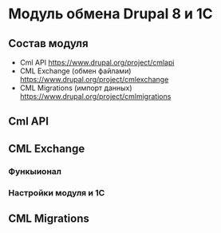 # Модуль обмена Drupal 8 и 1С

## Состав модуля
* Cml API https://www.drupal.org/project/cmlapi
* CML Exchange (обмен файлами) https://www.drupal.org/project/cmlexchange
* CML Migrations (импорт данных) https://www.drupal.org/project/cmlmigrations

## Cml API

## CML Exchange

### Функыионал

### Настройки модуля и 1С

## CML Migrations
